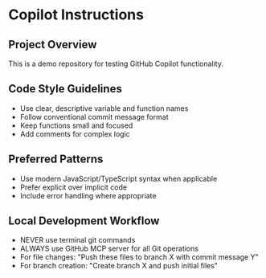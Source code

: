 # Copilot Instructions

## Project Overview
This is a demo repository for testing GitHub Copilot functionality.

## Code Style Guidelines
- Use clear, descriptive variable and function names
- Follow conventional commit message format
- Keep functions small and focused
- Add comments for complex logic

## Preferred Patterns
- Use modern JavaScript/TypeScript syntax when applicable
- Prefer explicit over implicit code
- Include error handling where appropriate

## Local Development Workflow
- NEVER use terminal git commands
- ALWAYS use GitHub MCP server for all Git operations
- For file changes: "Push these files to branch X with commit message Y"
- For branch creation: "Create branch X and push initial files"
